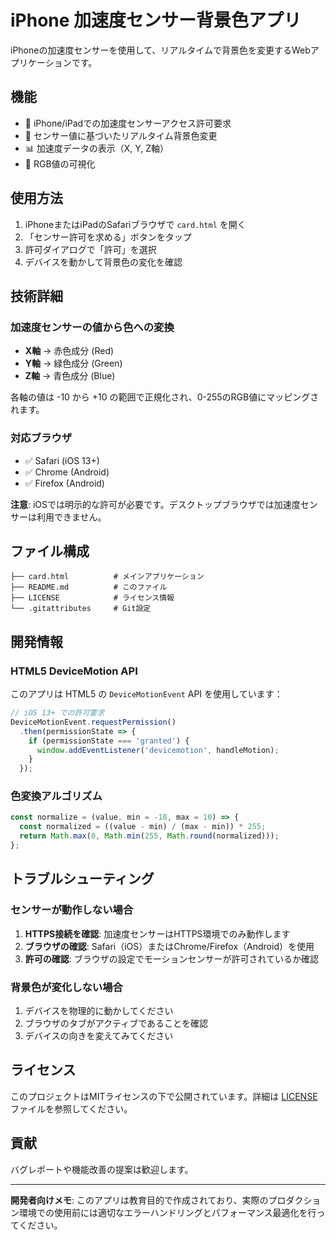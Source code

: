 # iPhone 加速度センサー背景色アプリ

iPhoneの加速度センサーを使用して、リアルタイムで背景色を変更するWebアプリケーションです。

## 機能

- 📱 iPhone/iPadでの加速度センサーアクセス許可要求
- 🎨 センサー値に基づいたリアルタイム背景色変更
- 📊 加速度データの表示（X, Y, Z軸）
- 🌈 RGB値の可視化

## 使用方法

1. iPhoneまたはiPadのSafariブラウザで `card.html` を開く
2. 「センサー許可を求める」ボタンをタップ
3. 許可ダイアログで「許可」を選択
4. デバイスを動かして背景色の変化を確認

## 技術詳細

### 加速度センサーの値から色への変換

- **X軸** → 赤色成分 (Red)
- **Y軸** → 緑色成分 (Green)  
- **Z軸** → 青色成分 (Blue)

各軸の値は -10 から +10 の範囲で正規化され、0-255のRGB値にマッピングされます。

### 対応ブラウザ

- ✅ Safari (iOS 13+)
- ✅ Chrome (Android)
- ✅ Firefox (Android)

**注意**: iOSでは明示的な許可が必要です。デスクトップブラウザでは加速度センサーは利用できません。

## ファイル構成

```
├── card.html          # メインアプリケーション
├── README.md          # このファイル
├── LICENSE            # ライセンス情報
└── .gitattributes     # Git設定
```

## 開発情報

### HTML5 DeviceMotion API

このアプリは HTML5 の `DeviceMotionEvent` API を使用しています：

```javascript
// iOS 13+ での許可要求
DeviceMotionEvent.requestPermission()
  .then(permissionState => {
    if (permissionState === 'granted') {
      window.addEventListener('devicemotion', handleMotion);
    }
  });
```

### 色変換アルゴリズム

```javascript
const normalize = (value, min = -10, max = 10) => {
  const normalized = ((value - min) / (max - min)) * 255;
  return Math.max(0, Math.min(255, Math.round(normalized)));
};
```

## トラブルシューティング

### センサーが動作しない場合

1. **HTTPS接続を確認**: 加速度センサーはHTTPS環境でのみ動作します
2. **ブラウザの確認**: Safari（iOS）またはChrome/Firefox（Android）を使用
3. **許可の確認**: ブラウザの設定でモーションセンサーが許可されているか確認

### 背景色が変化しない場合

1. デバイスを物理的に動かしてください
2. ブラウザのタブがアクティブであることを確認
3. デバイスの向きを変えてみてください

## ライセンス

このプロジェクトはMITライセンスの下で公開されています。詳細は [LICENSE](LICENSE) ファイルを参照してください。

## 貢献

バグレポートや機能改善の提案は歓迎します。

---

**開発者向けメモ**: このアプリは教育目的で作成されており、実際のプロダクション環境での使用前には適切なエラーハンドリングとパフォーマンス最適化を行ってください。